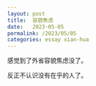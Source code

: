```yaml
---
layout: post
title:  容貌焦虑
date:   2023-05-05
permalink: /2023/05/05
categories: essay xian-hua
---
```


感觉到了外省容貌焦虑没了。

反正不认识没有在乎的人了。